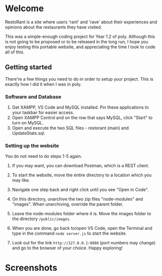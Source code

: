 # Welcome

RestoRant is a site where users 'rant' and 'rave' about their experiences and opinions about the restaurants they have visited.

This was a simple-enough coding project for Year 1.2 of poly. Although this is not going to be proposed or to be released in the long run, I hope you enjoy testing this portable website, and appreciating the time I took to code all of this.

## Getting started

There're a few things you need to do in order to setup your project. This is exactly how I did it when I was in poly.

### Software and Database

1. Get XAMPP, VS Code and MySQL installed. Pin these applications to your taskbar for easier access.
2. Open XAMPP Control and on the row that says MySQL, click "Start" to turn on MySQL.
3. Open and execute the two SQL files - restorant (main) and UpdateStats.sql.

### Setting up the website

You do not need to do steps 1-5 again.

1. If you may want, you can download Postman, which is a REST client.
2. To start the website, move the entire directory to a location which you may like.
3. Navigate one step back and right click until you see "Open in Code".
4. On this directory, unarchive the two zip files "node-modules" and "images". When unarchiving, override the parent folder.
5. Leave the node-modules folder where it is. Move the images folder to the directory `/public/images`.

6. When you are done, go back to/open VS Code, open the Terminal and type in the command `node server.js` to start the website.
7. Look out for the link `http://127.0.0.1:8080` (port numbers may change) and go to the browser of your choice. Happy exploring!

# Screenshots
